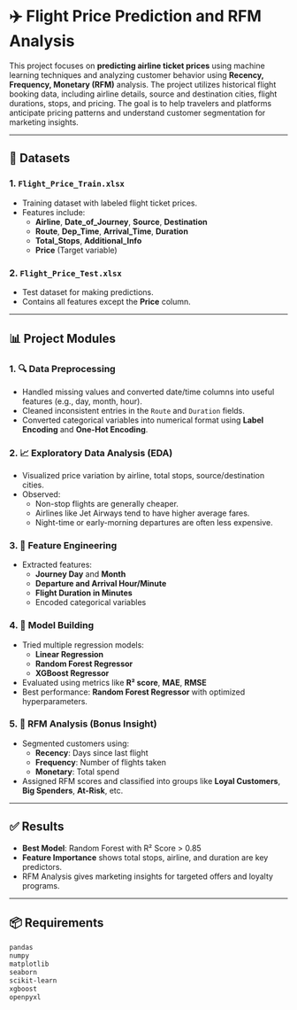 # ✈️ Flight Price Prediction and RFM Analysis

This project focuses on **predicting airline ticket prices** using machine learning techniques and analyzing customer behavior using **Recency, Frequency, Monetary (RFM)** analysis. The project utilizes historical flight booking data, including airline details, source and destination cities, flight durations, stops, and pricing. The goal is to help travelers and platforms anticipate pricing patterns and understand customer segmentation for marketing insights.

---

## 📁 Datasets

### 1. `Flight_Price_Train.xlsx`
- Training dataset with labeled flight ticket prices.
- Features include:
  - **Airline**, **Date_of_Journey**, **Source**, **Destination**
  - **Route**, **Dep_Time**, **Arrival_Time**, **Duration**
  - **Total_Stops**, **Additional_Info**
  - **Price** (Target variable)

### 2. `Flight_Price_Test.xlsx`
- Test dataset for making predictions.
- Contains all features except the **Price** column.

---

## 📊 Project Modules

### 1. 🔍 Data Preprocessing
- Handled missing values and converted date/time columns into useful features (e.g., day, month, hour).
- Cleaned inconsistent entries in the `Route` and `Duration` fields.
- Converted categorical variables into numerical format using **Label Encoding** and **One-Hot Encoding**.

### 2. 📈 Exploratory Data Analysis (EDA)
- Visualized price variation by airline, total stops, source/destination cities.
- Observed:
  - Non-stop flights are generally cheaper.
  - Airlines like Jet Airways tend to have higher average fares.
  - Night-time or early-morning departures are often less expensive.

### 3. 🔨 Feature Engineering
- Extracted features:
  - **Journey Day** and **Month**
  - **Departure and Arrival Hour/Minute**
  - **Flight Duration in Minutes**
  - Encoded categorical variables

### 4. 🤖 Model Building
- Tried multiple regression models:
  - **Linear Regression**
  - **Random Forest Regressor**
  - **XGBoost Regressor**
- Evaluated using metrics like **R² score**, **MAE**, **RMSE**
- Best performance: **Random Forest Regressor** with optimized hyperparameters.

### 5. 💸 RFM Analysis (Bonus Insight)
- Segmented customers using:
  - **Recency**: Days since last flight
  - **Frequency**: Number of flights taken
  - **Monetary**: Total spend
- Assigned RFM scores and classified into groups like **Loyal Customers**, **Big Spenders**, **At-Risk**, etc.

---

## ✅ Results

- **Best Model**: Random Forest with R² Score > 0.85
- **Feature Importance** shows total stops, airline, and duration are key predictors.
- RFM Analysis gives marketing insights for targeted offers and loyalty programs.

---

## 📦 Requirements

```bash
pandas
numpy
matplotlib
seaborn
scikit-learn
xgboost
openpyxl
